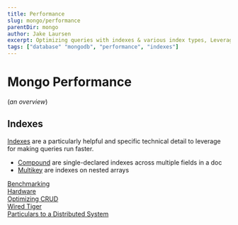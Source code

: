 ```yaml
---
title: Performance
slug: mongo/performance
parentDir: mongo
author: Jake Laursen
excerpt: Optimizing queries with indexes & various index types, Leveraging Indexes in queries, query planning, understanding query execution statistics, benchmark testing the db & more
tags: ["database" "mongodb", "performance", "indexes"]
---
```


# Mongo Performance

(_an overview_)

## Indexes

[Indexes](/mongo/performance/indexes) are a particularly helpful and specific technical detail to leverage for making queries run faster.

- [Compound](/mongo/performance/compound-indexes) are single-declared indexes across multiple fields in a doc
- [Multikey](/mongo/performance/multi-key-indexes) are indexes on nested arrays

[Benchmarking](/mongo/performance/benchmarking)  
[Hardware](/mongo/performance/hardward)  
[Optimizing CRUD](/mongo/performance/optimizing-crud)  
[Wired Tiger](/mongo/performance/wired-tiger)  
[Particulars to a Distributed System](/mongo/performance/distributed-systems/)
